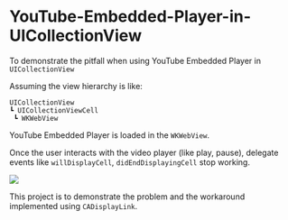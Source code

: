 # YouTube-Embedded-Player-in-UICollectionView
To demonstrate the pitfall when using YouTube Embedded Player in `UICollectionView`

Assuming the view hierarchy is like: 
```
UICollectionView
┗ UICollectionViewCell 
 ┗ WKWebView
```
YouTube Embedded Player is loaded in the `WKWebView`.

Once the user interacts with the video player (like play, pause), delegate events like `willDisplayCell`, `didEndDisplayingCell` stop working.

![](https://miro.medium.com/max/640/1*iBnBc33VzPEjdzpE0Xh-og.gif)

This project is to demonstrate the problem and the workaround implemented using `CADisplayLink`.
